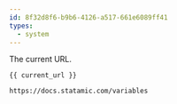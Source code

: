 ```yaml
---
id: 8f32d8f6-b9b6-4126-a517-661e6089ff41
types:
  - system
---
```

The current URL.

```
{{ current_url }}
```

``` .language-output
https://docs.statamic.com/variables
```
